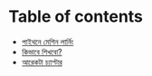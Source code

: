 # Table of contents

* [পাইথনে মেশিন লার্নিং](README.md)
* [কিভাবে শিখবো?](undefined.md)
* [আরেকটা চ্যাপ্টার](undefined-1.md)


